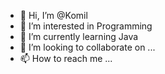 - 👋 Hi, I’m @Komil
- 👀 I’m interested in Programming 
- 🌱 I’m currently learning Java
- 💞️ I’m looking to collaborate on ...
- 📫 How to reach me ...

<!---
Komil/Komil is a ✨ special ✨ repository because its `README.md` (this file) appears on your GitHub profile.
You can click the Preview link to take a look at your changes.
--->
